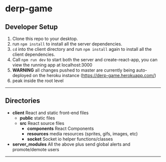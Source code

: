 # derp-game

## Developer Setup
1. Clone this repo to your desktop.
2. run `npm install` to install all the server dependencies.
3. `cd` into the client directory and run `npm install` again to install all the client dependencies.
4. Call `npm run dev` to start both the server and create-react-app, you can view the running app at localhost:3000
5. **WARNING** all changes pushed to master are currently being auto-deployed on the heroku instance (https://derp-game.herokuapp.com/)
6. peak inside the root level 
---

## Directories
- **client** React and static front-end files
  - **public** static files
  - **src** React source files
    - **components** React Components
    - **resources** media resources (sprites, gifs, images, etc)
    - **socket** Socket io helper functions/classes
- **server_modules** All the above plus send global alerts and promote/demote users

---

